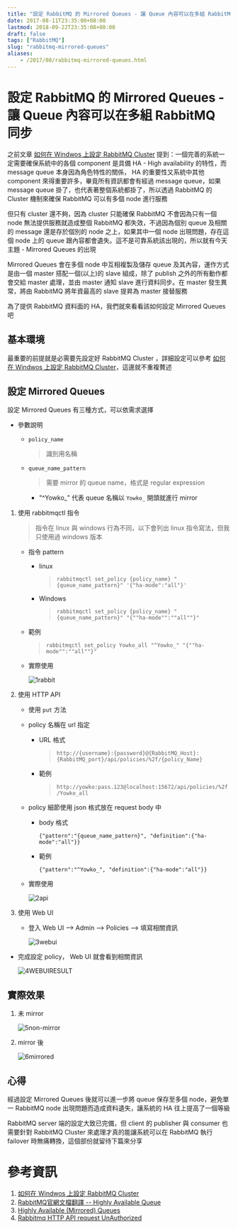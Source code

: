 ```yaml
---
title: "設定 RabbitMQ 的 Mirrored Queues - 讓 Queue 內容可以在多組 RabbitMQ 同步"
date: 2017-08-11T23:35:00+08:00
lastmod: 2018-09-22T23:35:08+08:00
draft: false
tags: ["RabbitMQ"]
slug: "rabbitmq-mirrored-queues"
aliases:
    - /2017/08/rabbitmq-mirrored-queues.html
---
```

# 設定 RabbitMQ 的 Mirrored Queues - 讓 Queue 內容可以在多組 RabbitMQ 同步
之前文章 [如何在 Windwos 上設定 RabbitMQ Cluster](https://blog.yowko.com/2017/08/windwos-rabbitmq-cluster.html) 提到：一個完善的系統一定需要確保系統中的各個 component 是具備 HA - High availability 的特性，而 message queue 本身因為角色特性的關係， HA 的重要性又系統中其他 component 來得重要許多，畢竟所有資訊都會有經過 message queue，如果 message queue 掛了，也代表著整個系統都掛了，所以透過 RabbitMQ 的 Cluster 機制來確保 RabbitMQ 可以有多個 node 進行服務

但只有 cluster 還不夠，因為 cluster 只能確保 RabbitMQ 不會因為只有一個 node 無法提供服務就造成整個 RabbitMQ 都失效，不過因為個別 queue 及相關的 message 還是存於個別的 node 之上，如果其中一個 node 出現問題，存在這個 node 上的 queue 跟內容都會遺失。這不是可靠系統該出現的，所以就有今天主題 - Mirrored Queues 的出現

Mirrored Queues 會在多個 node 中互相複製及儲存 queue 及其內容，運作方式是由一個 master 搭配一個(以上)的 slave 組成，除了 publish 之外的所有動作都會交給 master 處理，並由 master 通知 slave 進行資料同步。在 master 發生異常，將由 RabbitMQ 將年資最高的 slave 提昇為 master 接替服務

為了提供 RabbitMQ 資料面的 HA，我們就來看看該如何設定 Mirrored Queues 吧

## 基本環境

最重要的前提就是必需要先設定好 RabbitMQ Cluster ，詳細設定可以參考 [如何在 Windwos 上設定 RabbitMQ Cluster](https://blog.yowko.com/2017/08/windwos-rabbitmq-cluster.html)，這邊就不重複贅述

## 設定 Mirrored Queues

設定 Mirrored Queues 有三種方式，可以依需求選擇

*   參數說明
    *   `policy_name`

        > 識別用名稱

    *   `queue_name_pattern`

        > 需要 mirror 的 queue name，格式是 regular expression

        *   "^Yowko_" 代表 queue 名稱以 `Yowko_` 開頭就進行 mirror

1.  使用 rabbitmqctl 指令

    > 指令在 linux 與 windows 行為不同，以下會列出 linux 指令寫法，但我只使用過 windows 版本

    *   指令 pattern
        *   linux

            > `rabbitmqctl set_policy {policy_name} "{queue_name_pattern}" '{"ha-mode":"all"}'`

        *   Windows

            > `rabbitmqctl set_policy {policy_name} "{queue_name_pattern}" "{""ha-mode"":""all""}"`

    *   範例

        > `rabbitmqctl set_policy Yowko_all "^Yowko_" "{""ha-mode"":""all""}"`

    *   實際使用

        ![1rabbit](https://user-images.githubusercontent.com/3851540/29209604-fa48508e-7ec1-11e7-82c2-3fc580d40c27.png)

2.  使用 HTTP API
    *   使用 `put` 方法
    *   policy 名稱在 url 指定
        *   URL 格式

            > `http://{username}:{password}@{RabbitMQ_Host}:{RabbitMQ_port}/api/policies/%2f/{policy_Name}`

        *   範例

            > `http://yowko:pass.123@localhost:15672/api/policies/%2f/Yowko_all`

    *   policy 細節使用 json 格式放在 request body 中
        *   body 格式

                {"pattern":"{queue_name_pattern}", "definition":{"ha-mode":"all"}}

        *   範例

                {"pattern":"^Yowko_", "definition":{"ha-mode":"all"}}

    *   實際使用

        ![2api](https://user-images.githubusercontent.com/3851540/29209603-fa45a35c-7ec1-11e7-9d2f-bed429f52d79.png)

3.  使用 Web UI
    *   登入 Web UI --> Admin --> Policies --> 填寫相關資訊

        ![3webui](https://user-images.githubusercontent.com/3851540/29209599-fa3576a8-7ec1-11e7-81f3-3175d6876e88.png)

*   完成設定 policy， Web UI 就會看到相關資訊

    ![4WEBUIRESULT](https://user-images.githubusercontent.com/3851540/29209602-fa430fac-7ec1-11e7-9fa5-1b183a43c8db.png)

## 實際效果

1.  未 mirror

    ![5non-mirror](https://user-images.githubusercontent.com/3851540/29209600-fa3fbd8e-7ec1-11e7-9f8e-8367db7ea07c.png)

2.  mirror 後

    ![6mirrored](https://user-images.githubusercontent.com/3851540/29209601-fa4075ee-7ec1-11e7-82a6-d44c2c86e571.png)

## 心得

經過設定 Mirrored Queues 後就可以進一步將 queue 保存至多個 node，避免單一 RabbitMQ node 出現問題而造成資料遺失，讓系統的 HA 往上提高了一個等級

RabbitMQ server 端的設定大致已完備，但 client 的 publisher 與 consumer 也需要針對 RabbitMQ Cluster 來處理才真的能讓系統可以在 RabbitMQ 執行 failover 時無痛轉換，這個部份就留待下篇來分享

# 參考資訊

1.  [如何在 Windwos 上設定 RabbitMQ Cluster](https://blog.yowko.com/2017/08/windwos-rabbitmq-cluster.html)
2.  [RabbitMQ官網文檔翻譯 -- Highly Available Queue](https://my.oschina.net/moooofly/blog/94113)
3.  [Highly Available (Mirrored) Queues](https://www.rabbitmq.com/ha.html)
4.  [Rabbitmq HTTP API request UnAuthorized](https://stackoverflow.com/questions/10647631/rabbitmq-http-api-request-unauthorized)